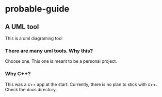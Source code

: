 # probable-guide

## A UML tool

This is a uml diagraming tool

### There are many uml tools. Why this?

Choose one. This one is meant to be a personal project.

### Why C++?

This  was a c++ app at the start. Currently, there is no plan to stick with c++. Check the docs directory.
